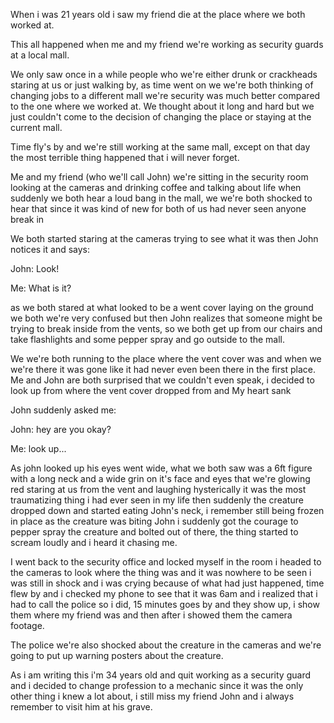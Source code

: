 When i was 21 years old i saw my friend die at the place where we both worked at.

This all happened when me and my friend we're working as security guards at a local mall.

We only saw once in a while people who we're either drunk or crackheads staring at us or just walking by, as time went on we we're both thinking of changing jobs to a different mall we're security was much better compared to the one where we worked at. We thought about it long and hard but we just couldn't come to the decision of changing the place or staying at the current mall.

Time fly's by and we're still working at the same mall, except on that day the most terrible thing happened that i will never forget.

Me and my friend (who we'll call John) we're sitting in the security room looking at the cameras and drinking coffee and talking about life when suddenly we both hear a loud bang in the mall, we we're both shocked to hear that since it was kind of new for both of us had never seen anyone break in

We both started staring at the cameras trying to see what it was then John notices it and says:

John: Look!

Me: What is it?

as we both stared at what looked to be a went cover laying on the ground we both we're very confused but then John realizes that someone might be trying to break inside from the vents, so we both get up from our chairs and take flashlights and some pepper spray and go outside to the mall.

We we're both running to the place where the vent cover was and when we we're there it was gone like it had never even been there in the first place. Me and John are both surprised that we couldn't even speak, i decided to look up from where the vent cover dropped from and My heart sank

John suddenly asked me:

John: hey are you okay?

Me: look up...

As john looked up his eyes went wide, what we both saw was a 6ft figure with a long neck and a wide grin on it's face and eyes that we're glowing red staring at us from the vent and laughing hysterically it was the most traumatizing thing i had ever seen in my life then suddenly the creature dropped down and started eating John's neck, i remember still being frozen in place as the creature was biting John i suddenly got the courage to pepper spray the creature and bolted out of there, the thing started to scream loudly and i heard it chasing me.

I went back to the security office and locked myself in the room i headed to the cameras to look where the thing was and it was nowhere to be seen i was still in shock and i was crying because of what had just happened, time flew by and i checked my phone to see that it was 6am and i realized that i had to call the police so i did, 15 minutes goes by and they show up, i show them where my friend was and then after i showed them the camera footage.

The police we're also shocked about the creature in the cameras and we're going to put up warning posters about the creature.

As i am writing this i'm 34 years old and quit working as a security guard and i decided to change profession to a mechanic since it was the only other thing i knew a lot about, i still miss my friend John and i always remember to visit him at his grave.